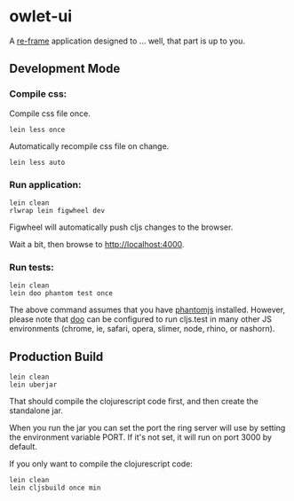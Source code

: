 # owlet-ui

A [re-frame](https://github.com/Day8/re-frame) application designed to ... well, that part is up to you.

## Development Mode

### Compile css:

Compile css file once.

```
lein less once
```

Automatically recompile css file on change.

```
lein less auto
```

### Run application:

```
lein clean
rlwrap lein figwheel dev
```

Figwheel will automatically push cljs changes to the browser.

Wait a bit, then browse to [http://localhost:4000](http://localhost:4000).

### Run tests:

```
lein clean
lein doo phantom test once
```

The above command assumes that you have [phantomjs](https://www.npmjs.com/package/phantomjs) installed. However, please note that [doo](https://github.com/bensu/doo) can be configured to run cljs.test in many other JS environments (chrome, ie, safari, opera, slimer, node, rhino, or nashorn).

## Production Build

```
lein clean
lein uberjar
```

That should compile the clojurescript code first, and then create the standalone jar.

When you run the jar you can set the port the ring server will use by setting the environment variable PORT.
If it's not set, it will run on port 3000 by default.

If you only want to compile the clojurescript code:

```
lein clean
lein cljsbuild once min
```
